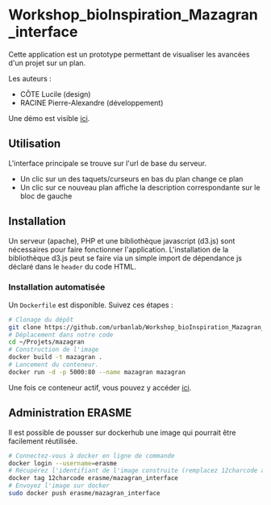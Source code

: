 # Workshop_bioInspiration_Mazagran_interface

Cette application est un prototype permettant de visualiser les avancées d'un
projet sur un plan.

Les auteurs :
- CÔTE Lucile (design)
- RACINE Pierre-Alexandre (développement)

Une démo est visible [ici](https://mazagran-interface.projets.erasme.org/).


## Utilisation

L'interface principale se trouve sur l'url de base du serveur.

- Un clic sur un des taquets/curseurs en bas du plan change ce plan
- Un clic sur ce nouveau plan affiche la description correspondante sur le bloc
de gauche

## Installation

Un serveur (apache), PHP et une bibliothèque javascript (d3.js) sont nécessaires
pour faire fonctionner l'application. L'installation de la bibliothèque d3.js
peut se faire via un simple import de dépendance js déclaré dans le `header` du
code HTML.

### Installation automatisée

Un `Dockerfile` est disponible. Suivez ces étapes :

```bash
# Clonage du dépôt
git clone https://github.com/urbanlab/Workshop_bioInspiration_Mazagran_interface.git ~/Projets/mazagran
# Déplacement dans notre code
cd ~/Projets/mazagran
# Construction de l'image
docker build -t mazagran .
# Lancement du conteneur.
docker run -d -p 5000:80 --name mazagran mazagran
```

Une fois ce conteneur actif, vous pouvez y accéder [ici](http://localhost:5000/).

## Administration ERASME

Il est possible de pousser sur dockerhub une image qui pourrait être facilement
réutilisée.
```bash
# Connectez-vous à docker en ligne de commande
docker login --username=erasme
# Récupérez l'identifiant de l'image construite (remplacez 12charcode avec)  
docker tag 12charcode erasme/mazagran_interface
# Envoyez l'image sur docker
sudo docker push erasme/mazagran_interface
```